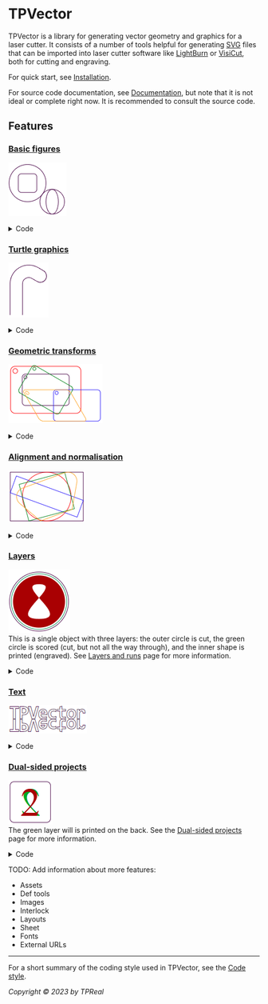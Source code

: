 # TPVector

TPVector is a library for generating vector geometry and graphics for a laser
cutter. It consists of a number of tools helpful for generating
[SVG](https://pl.wikipedia.org/wiki/Scalable_Vector_Graphics) files that can be
imported into laser cutter software like
[LightBurn](https://lightburnsoftware.com/) or [VisiCut](https://visicut.org/),
both for cutting and engraving.

For quick start, see [Installation](wiki/installation.md).

For source code documentation, see [Documentation](docs/index.html), but note
that it is not ideal or complete right now. It is recommended to consult the
source code.

## Features

### [Basic figures](src/figures.ts)

![Figures](wiki/feature_figures.png)

<details><summary>Code</summary>

<!-- deno-fmt-ignore -->
```ts
gather(
  figures.circle({radius: 3}),
  figures.circle({center: [4, 3], radius: 2}),
  figures.rectangle({centered: true, side: 3, cornerRadius: 0.5}),
  figures.ellipse({center: [4, 3], radiusX: 1, radiusY: 2}),
);
```

</details>

### [Turtle graphics](src/turtle.ts)

![Turtle](wiki/feature_turtle.png)

<details><summary>Code</summary>

<!-- deno-fmt-ignore -->
```ts
Turtle.create()
  .forward(5).arcRight(120, 1).forward(1)
  .arcLeft(180, 1)
  .forward(1).arcLeft(120, 3).forward(5);
```

</details>

### [Geometric transforms](src/transformable.ts)

![Transform](wiki/feature_transform.png)

<details><summary>Code</summary>

<!-- deno-fmt-ignore -->
```ts
const object = gather(
  figures.rectangle({
    centered: true,
    width: 3,
    height: 2,
    cornerRadius: 0.2,
  }),
  figures.circle({
    center: [-1.3, -0.8],
    radius: 0.1,
  }),
);
const pieces = gather(
  object,
  object.scale(1.5).setAttributes({stroke: "red"}),
  object.translate(2, 1).setAttributes({stroke: "blue"}),
  object.rotateRight(30).setAttributes({stroke: "green"}),
  object.moveDown(1).skewTopToLeft(30).setAttributes({stroke: "orange"}),
);
```

</details>

### [Alignment and normalisation](src/normalise_transform.ts)

![Normalise](wiki/feature_normalise.png)

<details><summary>Code</summary>

<!-- deno-fmt-ignore -->
```ts
const frame = viewBoxFromPartial({width: 3, height: 2});
const pieces = gather(
  figures.rectangle(frame),
  [
    figures.circle()
      .setAttributes({stroke: "red"}),
    figures.rectangle({width: 40, height: 10}).rotateRight(20)
      .setAttributes({stroke: "blue"}),
    figures.rectangle({width: 5, height: 4}).rotateLeft(15)
      .setAttributes({stroke: "green"}),
    Turtle.create()
      .right(10).forward(3).arcLeft(120, 1).forward(5)
      .arcLeft(120, 1).forward(3).closePath()
      .setAttributes({stroke: "orange"}),
  ].map(pc => pc.normalise({target: frame, align: "center"})),
);
```

</details>

### [Layers](src/layers.ts)

![Normalise](wiki/feature_layers.png)
<br> This is a single object with three layers: the outer circle is cut, the
green circle is scored (cut, but not all the way through), and the inner shape
is printed (engraved). See [Layers and runs](wiki/layers_and_runs.md) page for
more information.

<details><summary>Code</summary>

<!-- deno-fmt-ignore -->
```ts
Sheet.create({
  pieces: gather(
    // Cut this circle:
    figures.circle({radius: 3.4}),
    // Score this circle:
    figures.circle({radius: 3.2}).setLayer("score"),
    // Print this circle with the shape inside:
    gather(
      figures.circle({radius: 3}),
      Turtle.create()
        .curve(t => t.strafeLeft(4), {startSpeed: 4, targetSpeed: 3})
        .curve(t => t.strafeRight(4), {startSpeed: 3, targetSpeed: 4})
        .rotateRight().center()
        .setAttributes({fill: "white"}),
    ).setLayer("print"),
  ),
  // The list of runs and the layers they include.
  // In the comments, the default value of the `layers` parameter.
  runs: [
    {type: "cut", id: "score", /* layers: ["score"], */},
    {type: "print", /* layers: ["print"], */},
    {type: "cut", /* layers: [NO_LAYER, "cut"], */},
  ],
});
```

</details>

### [Text](src/text.ts)

![Normalise](wiki/feature_text.png)

<details><summary>Code</summary>

<!-- deno-fmt-ignore -->
```ts
createText("TPVector", {
  font: "monospace",
  size: 5,
  fontAttributes: {bold: true},
  attributes: {
    letterSpacing: "-0.05em",
  },
}).moveUp(0.1).mirrorY()
```

</details>

### [Dual-sided projects](wiki/dual_sided.md)

![Dual-sided](wiki/feature_dual_sided.png)
<br> The green layer will is printed on the back. See the
[Dual-sided projects](wiki/dual_sided.md) page for more information.

<details><summary>Code</summary>

<!-- deno-fmt-ignore -->
```ts
Sheet.create({
  pieces: [
    figures.rectangle({centered: true, cornerRadius: 0.1}),
    createText("2", {font: "Times New Roman"}).center()
      .flipX().setLayer("print_back"),
    createText("2", {font: "Times New Roman"}).center()
      .setLayer("print"),
  ],
  runs: [
    {type: "print", id: "print_back", side: "back"},
    {type: "print"},
    {type: "cut"},
  ],
});
```

</details>

TODO: Add information about more features:

- Assets
- Def tools
- Images
- Interlock
- Layouts
- Sheet
- Fonts
- External URLs

---

For a short summary of the coding style used in TPVector, see the
[Code style](wiki/code_style.md).

_Copyright © 2023 by TPReal_
